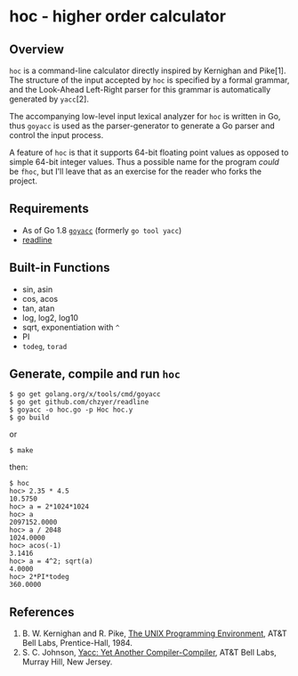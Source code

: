hoc - higher order calculator
=============================

## Overview

`hoc` is a command-line calculator directly inspired by Kernighan and Pike[1].  
The structure of the input accepted by `hoc` is specified by a formal
grammar, and the Look-Ahead Left-Right parser for this grammar 
is automatically generated by `yacc`[2].

The accompanying low-level input lexical analyzer for `hoc` is written in Go, 
thus `goyacc` is used as the parser-generator to generate a Go parser 
and control the input process.

A feature of `hoc` is that it supports 64-bit floating point values
as opposed to simple 64-bit integer values.  Thus a possible name
for the program _could_ be `fhoc`, but I'll leave that as an exercise for the
reader who forks the project.

## Requirements

 * As of Go 1.8 [`goyacc`](https://godoc.org/golang.org/x/tools/cmd/goyacc) 
 (formerly `go tool yacc`)
 * [readline](https://github.com/chzyer/readline)

## Built-in Functions

 * sin, asin
 * cos, acos
 * tan, atan
 * log, log2, log10
 * sqrt, exponentiation with `^`
 * PI
 * `todeg`, `torad`

## Generate, compile and run `hoc` 

    $ go get golang.org/x/tools/cmd/goyacc
    $ go get github.com/chzyer/readline
	$ goyacc -o hoc.go -p Hoc hoc.y
	$ go build 

or

    $ make

then:

    $ hoc
    hoc> 2.35 * 4.5
    10.5750
    hoc> a = 2*1024*1024
    hoc> a
    2097152.0000
    hoc> a / 2048
    1024.0000
    hoc> acos(-1)
    3.1416
    hoc> a = 4^2; sqrt(a)
    4.0000
    hoc> 2*PI*todeg
    360.0000

## References
 
 1. B. W. Kernighan and R. Pike, [The UNIX Programming Environment](https://en.wikipedia.org/wiki/The_Unix_Programming_Environment), 
 AT&T Bell Labs, Prentice-Hall, 1984.
 2. S. C. Johnson, [Yacc: Yet Another Compiler-Compiler](http://dinosaur.compilertools.net/), 
 AT&T Bell Labs, Murray Hill, New Jersey.
